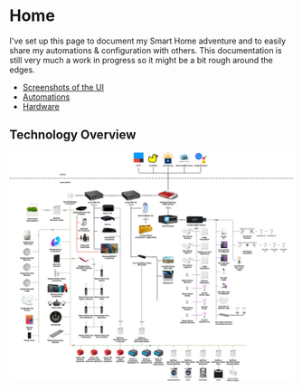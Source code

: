 # Home

I've set up this page to document my Smart Home adventure and to easily share my automations & configuration with others. This documentation is
still very much a work in progress so it might be a bit rough around the edges.

+ [Screenshots of the UI](software/home-assistant/)
+ [Automations](automations/)
+ [Hardware](hardware/)

## Technology Overview
[![Smart Home Overview](smart-home-overview.jpg)](smart-home-overview.jpg)